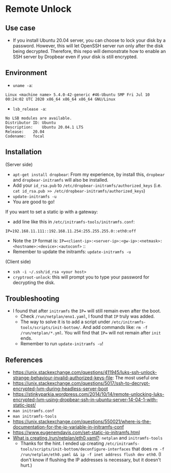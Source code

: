# Remote Unlock

## Use case
* If you install Ubuntu 20.04 server, you can choose to lock your disk by a password. However, this will let OpenSSH server run only after the disk being decrypted. Therefore, this repo will demonstrate how to enable an SSH server by Dropbear even if your disk is still encrypted.

## Environment
* `uname -a`:
```
Linux <machine name> 5.4.0-42-generic #46-Ubuntu SMP Fri Jul 10 00:24:02 UTC 2020 x86_64 x86_64 x86_64 GNU/Linux
```
* `lsb_release -a`:
```
No LSB modules are available.
Distributor ID:	Ubuntu
Description:	Ubuntu 20.04.1 LTS
Release:	20.04
Codename:	focal
```

## Installation
(Server side)
* `apt-get install dropbear`: From my experience, by install this, `dropbear` and `dropbear-initramfs` will also be installed.
* Add your `id_rsa.pub` to `/etc/dropbear-initramfs/authorized_keys` (i.e. `cat id_rsa.pub >> /etc/dropbear-initramfs/authorized_keys`)
* `update-initramfs -u`
* You are good to go!

If you want to set a static ip with a gateway:
* add line like this in `/etc/initramfs-tools/initramfs.conf`:
```
IP=192.168.11.111::192.168.11.254:255.255.255.0::eth0:off

```
* Note the `IP` format is: `IP=<client-ip>:<server-ip>:<gw-ip>:<netmask>:<hostname>:<device>:<autoconf>`
   <dns0-ip>:<dns1-ip>:<ntp0-ip>
* Remember to update the initramfs: `update-initramfs -u`

(Client side)
* `ssh -i ~/.ssh/id_rsa <your host>`
* `cryptroot-unlock`: this will prompt you to type your password for decrypting the disk.

## Troubleshooting
* I found that after `initramfs` the `IP=` will still remain even after the boot.
    * Check `/run/netplan/eno1.yaml`, I found that `IP` truly was added.
    * The way to solve it is to add a script under `/etc/initramfs-tools/scripts/init-bottom/`. And add commands like: `rm -f /run/netplan/*.yml`. You will find that `IP=` will not remain after `init` ends.
    * Remember to run `update-initramfs -u`!

## References
* <https://unix.stackexchange.com/questions/411945/luks-ssh-unlock-strange-behaviour-invalid-authorized-keys-file>: The most useful one
* <https://unix.stackexchange.com/questions/5017/ssh-to-decrypt-encrypted-lvm-during-headless-server-boot>
* <https://stinkyparkia.wordpress.com/2014/10/14/remote-unlocking-luks-encrypted-lvm-using-dropbear-ssh-in-ubuntu-server-14-04-1-with-static-ipst/>
* `man initramfs.conf`
* `man initramfs-tools`
* <https://unix.stackexchange.com/questions/550021/where-is-the-documentation-for-the-ip-variable-in-initramfs-conf>
* <https://www.eugenemdavis.com/set-static-ip-initramfs.html>
* [What is creating /run/netplan/eth0.yaml?]( https://askubuntu.com/questions/1228433/what-is-creating-run-netplan-eth0-yaml ): `netplan` and `initramfs-tools`
    * Thanks for the hint. I ended up creating `/etc/initramfs-tools/scripts/init-bottom/deconfigure-interfaces` that does `rm -f /run/netplan/eth0.yaml && ip -f inet address flush dev eth0`. (I don't know if flushing the IP addresses is necessary, but it doesn't hurt.)
